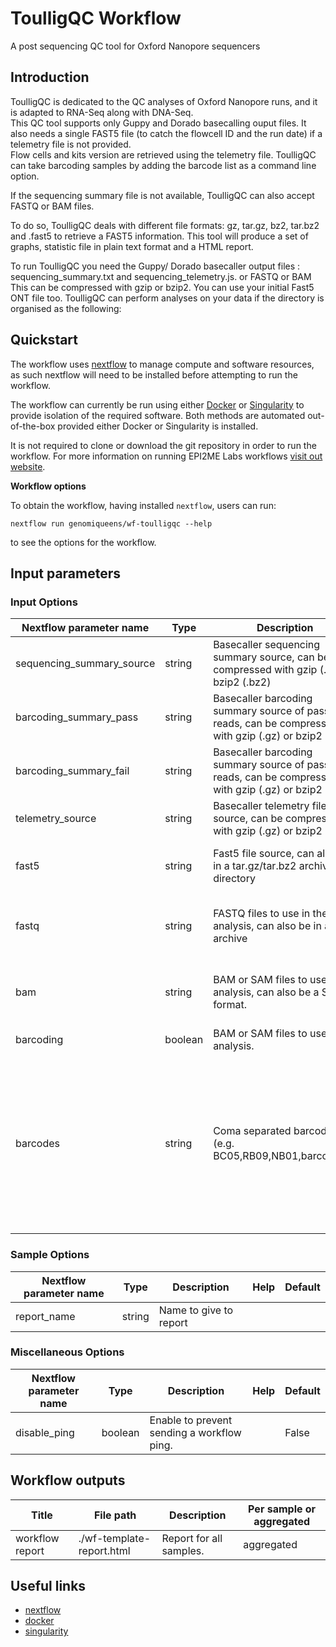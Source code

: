 # ToulligQC Workflow 

A post sequencing QC tool for Oxford Nanopore sequencers 

## Introduction

ToulligQC is dedicated to the QC analyses of Oxford Nanopore runs, and it is adapted to RNA-Seq along with DNA-Seq. \
This QC tool supports only Guppy and Dorado basecalling ouput files. It also needs a single FAST5 file (to catch the flowcell ID and the run date) if a telemetry file is not provided. \
Flow cells and kits version are retrieved using the telemetry file. ToulligQC can take barcoding samples by adding the barcode list as a command line option. 

If the sequencing summary file is not available, ToulligQC can also accept FASTQ or BAM files.

To do so, ToulligQC deals with different file formats: gz, tar.gz, bz2, tar.bz2 and .fast5 to retrieve a FAST5 information. This tool will produce a set of graphs, statistic file in plain text format and a HTML report.

To run ToulligQC you need the Guppy/ Dorado basecaller output files : sequencing_summary.txt and sequencing_telemetry.js. or FASTQ or BAM This can be compressed with gzip or bzip2. You can use your initial Fast5 ONT file too. ToulligQC can perform analyses on your data if the directory is organised as the following:

## Quickstart

The workflow uses [nextflow](https://www.nextflow.io/) to manage compute and
software resources, as such nextflow will need to be installed before attempting
to run the workflow.

The workflow can currently be run using either
[Docker](https://www.docker.com/products/docker-desktop) or
[Singularity](https://docs.sylabs.io/guides/latest/user-guide/) to provide isolation of
the required software. Both methods are automated out-of-the-box provided
either Docker or Singularity is installed.

It is not required to clone or download the git repository in order to run the workflow.
For more information on running EPI2ME Labs workflows [visit out website](https://labs.epi2me.io/wfindex).

**Workflow options**

To obtain the workflow, having installed `nextflow`, users can run:

```
nextflow run genomiqueens/wf-toulligqc --help
```

to see the options for the workflow.

## Input parameters

### Input Options

| Nextflow parameter name  | Type | Description | Help | Default |
|--------------------------|------|-------------|------|---------|
| sequencing_summary_source | string | Basecaller sequencing summary source, can be compressed with gzip (.gz) or bzip2 (.bz2) |  |  |
| barcoding_summary_pass | string | Basecaller barcoding summary source of passed reads, can be compressed with gzip (.gz) or bzip2 (.bz2). |  |  |
| barcoding_summary_fail | string | Basecaller barcoding summary source of passed reads, can be compressed with gzip (.gz) or bzip2 (.bz2). |  |  |
| telemetry_source | string |  Basecaller telemetry file source, can be compressed with gzip (.gz) or bzip2 (.bz2) |  | |
| fast5 | string |Fast5 file source, can also be in a tar.gz/tar.bz2 archive or a directory | Necessary if no telemetry file |  |
| fastq | string | FASTQ files to use in the analysis, can also be in a .gz archive | Necessary if no sequencing summary file |  |
| bam | string | BAM or SAM files to use in the analysis, can also be a SAM format. | Necessary if no sequencing summary file |  |
| barcoding | boolean | BAM or SAM files to use in the analysis. |  | False |
| barcodes | string | Coma separated barcode list (e.g. BC05,RB09,NB01,barcode10) | ToulligQC handle the following naming schemes: BCXX, RBXX, NBXX and barcodeXX where XX is the number of the barcode |  |

### Sample Options

| Nextflow parameter name  | Type | Description | Help | Default |
|--------------------------|------|-------------|------|---------|
| report_name | string | Name to give to report |  |  |

### Miscellaneous Options

| Nextflow parameter name  | Type | Description | Help | Default |
|--------------------------|------|-------------|------|---------|
| disable_ping | boolean | Enable to prevent sending a workflow ping. |  | False |
 	 		
## Workflow outputs

| Title | File path | Description | Per sample or aggregated |
|-------|-----------|-------------|--------------------------|
| workflow report | ./wf-template-report.html | Report for all samples. | aggregated |

## Useful links

* [nextflow](https://www.nextflow.io/)
* [docker](https://www.docker.com/products/docker-desktop)
* [singularity](https://docs.sylabs.io/guides/latest/user-guide/)
